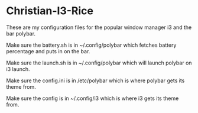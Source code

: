 # Christian-I3-Rice
These are my configuration files for the popular window manager i3 and the bar polybar.

Make sure the battery.sh is in ~/.config/polybar which fetches battery percentage and puts in on the bar.

Make sure the launch.sh is in ~/.config/polybar which will launch polybar on i3 launch.

Make sure the config.ini is in /etc/polybar which is where polybar gets its theme from.

Make sure the config is in ~/.config/i3 which is where i3 gets its theme from.
